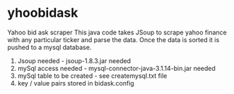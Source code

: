# yhoobidask
Yahoo bid ask scraper
This java code takes JSoup to scrape yahoo finance with any particular ticker and parse the data. Once the data is sorted it is pushed to a mysql database.

1. Jsoup needed - jsoup-1.8.3.jar needed
2. mySql access needed - mysql-connector-java-3.1.14-bin.jar needed 
3. mySql table to be created - see createmysql.txt file
4. key / value pairs stored in bidask.config
